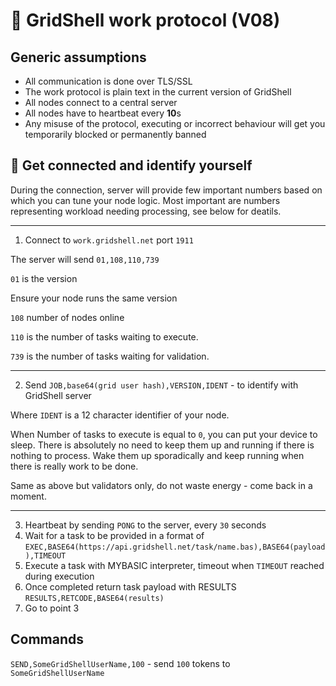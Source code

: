 # 🔡 GridShell work protocol (V08)



## Generic assumptions

- All communication is done over TLS/SSL
- The work protocol is plain text in the current version of GridShell 
- All nodes connect to a central server
- All nodes have to heartbeat every **10**s 
- Any misuse of the protocol, executing or incorrect behaviour will get you temporarily blocked or permanently banned
 
## :electric_plug: Get connected and identify yourself

During the connection, server will provide few important numbers based on which you can tune your node logic.
Most important are numbers representing workload needing processing, see below for deatils.

----

1. Connect to `work.gridshell.net` port `1911`

The server will send `01,108,110,739`

`01` is the version

Ensure your node runs the same version 

`108` number of nodes online 

`110` is the number of tasks waiting to execute.

`739` is the number of tasks waiting for validation.


----
2. Send `JOB,base64(grid user hash),VERSION,IDENT` - to identify with GridShell server
 
Where `IDENT` is a 12 character identifier of your node.

When Number of tasks to execute is equal to `0`, you can put your device to sleep.
There is absolutely no need to keep them up and running if there is nothing to process. Wake them up sporadically
and keep running when there is really work to be done.

Same as above but validators only, do not waste energy - come back in a moment.

----

3. Heartbeat by sending `PONG` to the server, every `30` seconds
4. Wait for a task to be provided in a format of
`EXEC,BASE64(https://api.gridshell.net/task/name.bas),BASE64(payload),TIMEOUT` 
5. Execute a task with MYBASIC interpreter, timeout when `TIMEOUT` reached during execution
6. Once completed return task payload with RESULTS 
`RESULTS,RETCODE,BASE64(results)` 
7. Go to point 3


## Commands

`SEND,SomeGridShellUserName,100` - send `100` tokens to `SomeGridShellUserName`

 

